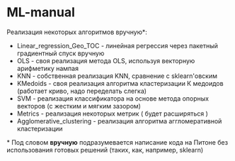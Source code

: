 # ML-manual
Реализация некоторых алгоритмов вручную*:
- Linear_regression_Geo_TOC - линейная регрессия через пакетный градиентный спуск вручную
- OLS - своя реализация метода OLS, используя векторную арифметику нампая
- KNN - собственная реализация KNN, сравнение с sklearn'овским
- KMedoids - своя реализация алгоритма кластеризации К медоидов (работает криво, надо переделать слегка)
- SVM - реализация классификатора на основе метода опорных векторов (с жестким и мягким зазором)
- Metrics - реализация некоторых метрик ( будет расширяться )
- Agglomerative_clustering - реализация алгоритма аггломеративной кластеризации





\* Под словом **вручную** подразумевается написание кода на Питоне без использования готовых решений (таких, как, например, sklearn)
